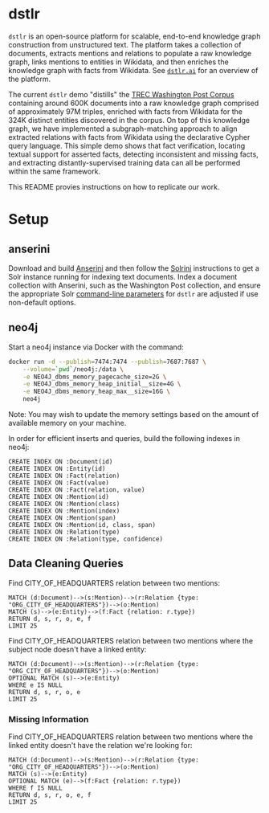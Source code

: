 # dstlr

`dstlr` is an open-source platform for scalable, end-to-end knowledge graph construction from unstructured text. The platform takes a collection of documents, extracts mentions and relations to populate a raw knowledge graph, links mentions to entities in Wikidata, and then enriches the knowledge graph with facts from Wikidata.
See [`dstlr.ai`](http://dstlr.ai/) for an overview of the platform.

The current `dstlr` demo "distills" the [TREC Washington Post Corpus](https://trec.nist.gov/data/wapost/) containing around 600K documents into a raw knowledge graph comprised of approximately 97M triples, enriched with facts from Wikidata for the 324K distinct entities discovered in the corpus.
On top of this knowledge graph, we have implemented a subgraph-matching approach to align extracted relations with facts from Wikidata using the declarative Cypher query language.
This simple demo shows that fact verification, locating textual support for asserted facts, detecting inconsistent and missing facts, and extracting distantly-supervised training data can all be performed within the same framework.
 
This README provies instructions on how to replicate our work.

# Setup

## anserini

Download and build [Anserini](http://anserini.io) and then follow the [Solrini](https://github.com/castorini/anserini/blob/master/docs/solrini.md) instructions to get a Solr instance running for indexing text documents. Index a document collection with Anserini, such as the Washington Post collection, and ensure the appropriate Solr [command-line parameters](https://github.com/dstlry/dstlr/blob/master/src/main/scala/io/dstlr/package.scala) for `dstlr` are adjusted if use non-default options.

## neo4j

Start a neo4j instance via Docker with the command:
```bash
docker run -d --publish=7474:7474 --publish=7687:7687 \
    --volume=`pwd`/neo4j:/data \
    -e NEO4J_dbms_memory_pagecache_size=2G \
    -e NEO4J_dbms_memory_heap_initial__size=4G \
    -e NEO4J_dbms_memory_heap_max__size=16G \
    neo4j
```

Note: You may wish to update the memory settings based on the amount of available memory on your machine.

In order for efficient inserts and queries, build the following indexes in neo4j:
```
CREATE INDEX ON :Document(id)
CREATE INDEX ON :Entity(id)
CREATE INDEX ON :Fact(relation)
CREATE INDEX ON :Fact(value)
CREATE INDEX ON :Fact(relation, value)
CREATE INDEX ON :Mention(id)
CREATE INDEX ON :Mention(class)
CREATE INDEX ON :Mention(index)
CREATE INDEX ON :Mention(span)
CREATE INDEX ON :Mention(id, class, span)
CREATE INDEX ON :Relation(type)
CREATE INDEX ON :Relation(type, confidence)
```

## Data Cleaning Queries

Find CITY_OF_HEADQUARTERS relation between two mentions:
```
MATCH (d:Document)-->(s:Mention)-->(r:Relation {type: "ORG_CITY_OF_HEADQUARTERS"})-->(o:Mention)
MATCH (s)-->(e:Entity)-->(f:Fact {relation: r.type})
RETURN d, s, r, o, e, f
LIMIT 25
```

Find CITY_OF_HEADQUARTERS relation between two mentions where the subject node doesn't have a linked entity:
```
MATCH (d:Document)-->(s:Mention)-->(r:Relation {type: "ORG_CITY_OF_HEADQUARTERS"})-->(o:Mention)
OPTIONAL MATCH (s)-->(e:Entity)
WHERE e IS NULL
RETURN d, s, r, o, e
LIMIT 25
```

### Missing Information
Find CITY_OF_HEADQUARTERS relation between two mentions where the linked entity doesn't have the relation we're looking for:
```
MATCH (d:Document)-->(s:Mention)-->(r:Relation {type: "ORG_CITY_OF_HEADQUARTERS"})-->(o:Mention)
MATCH (s)-->(e:Entity)
OPTIONAL MATCH (e)-->(f:Fact {relation: r.type})
WHERE f IS NULL
RETURN d, s, r, o, e, f
LIMIT 25
```
